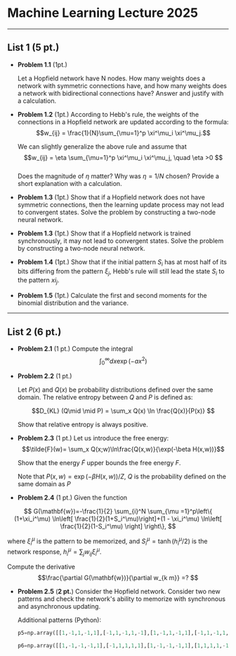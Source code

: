 # Machine Learning Lecture 2025

---

## List 1 (5 pt.)

* __Problem 1.1__ (1pt.)

  Let a Hopfield network have N nodes. How many weights does a network with symmetric connections have, and how many weights does a network with bidirectional connections have? Answer and justify with a calculation.  

* __Problem 1.2__ (1pt.)
  According to Hebb's rule, the weights of the connections in a Hopfield network are updated according to the formula:\
  $$w_{ij} = \frac{1}{N}\sum_{\mu=1}^p \xi^\mu_i \xi^\mu_j.$$
     
  We can slightly generalize the above rule and assume that\
  $$w_{ij} = \eta \sum_{\mu=1}^p \xi^\mu_i \xi^\mu_j, \quad \eta >0
  $$\
  Does the magnitude of  $\eta$ matter? Why was  $\eta=1/N$ chosen? Provide a short explanation with a calculation.

* __Problem 1.3__ (1pt.)
  Show that if a Hopfield network does not have symmetric connections, then the learning update process may not lead to convergent states. Solve the problem by constructing a two-node neural network.

* __Problem 1.3__ (1pt.)
  Show that if a Hopfield network is trained synchronously, it may not lead to convergent states. Solve the problem by constructing a two-node neural network.

* __Problem 1.4__ (1pt.)
  Show that if the initial pattern $S_i$ has at most half of its bits differing from the pattern $\xi_j$, Hebb's rule will still lead the state $S_i$ to the pattern $xi_j$.

* __Problem 1.5__ (1pt.)
  Calculate the first and second moments for the binomial distribution and the variance.

---

## List 2 (6 pt.)

* __Problem 2.1__ (1 pt.)
  Compute the integral\
  $$\int_0^\infty d x \exp( - a x^2)$$

* __Problem 2.2__ (1 pt.)

  Let $P(x)$ and $Q(x)$ be probability distributions defined over the same domain. The relative entropy between $Q$ and $P$ is defined as:
	 	
  $$D_{KL} (Q\mid \mid P) = \sum_x Q(x) \ln \frac{Q(x)}{P(x)} $$

  Show that relative entropy is always positive.

* __Problem 2.3__ (1 pt.)
  Let us introduce the free energy:\
  $$\tilde{F}(w)= \sum_x Q(x;w)\ln\frac{Q(x,w)}{\exp(-\beta H(x,w))}$$

  Show that the energy $\tilde{F}$ upper bounds the free energy $F$.

  Note that $P(x,w) = \exp(-\beta H(x,w))/Z$, $Q$ is the probability defined on the same domain as $P$

* __Problem 2.4__ (1 pt.)
  Given the function

$$
G(\mathbf{w})=-\frac{1}{2} \sum_{i}^N \sum_{\mu =1}^p\left\{ (1+\xi_i^\mu) \ln\left[ \frac{1}{2}(1+S_i^\mu)\right]+(1 - \xi_i^\mu) \ln\left[ \frac{1}{2}(1-S_i^\mu) \right]
\right\},
$$

  
  where $\xi_i^\mu$ is the pattern to be memorized, and $S_i^\mu = \tanh(h_i^\mu/2)$ is the network response,
  $h_i^{\mu} = \sum_{j} w_{ij} \xi_i^\mu$.

  Compute the derivative\
  $$\frac{\partial G(\mathbf{w})}{\partial w_{k m}} =? $$

* __Problem 2.5__ (**2 pt.**)
  Consider the Hopfield network. Consider two new patterns and check the network's ability to memorize with synchronous and asynchronous updating.

  Additional patterns (Python):
  ```python
  p5=np.array([[1,-1,1,-1,1],[-1,1,-1,1,-1],[1,-1,1,-1,1],[-1,1,-1,1,-1],[1,-1,1,-1,1]])

  p6=np.array([[1,-1,-1,-1,1],[-1,1,1,1,1],[1,-1,-1,-1,1],[1,1,1,1,-1],[1,-1,-1,-1,1]])```



